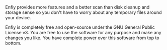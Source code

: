 Enfiy provides more features and a better scan than disk cleanup and storage sense so you don't have to worry about any temporary files around your device.

Enfiy is completely free and open-source under the GNU General Public License v3. You are free to use the software for any purpose and make any changes you like. You have complete power over this software from top to bottom.
